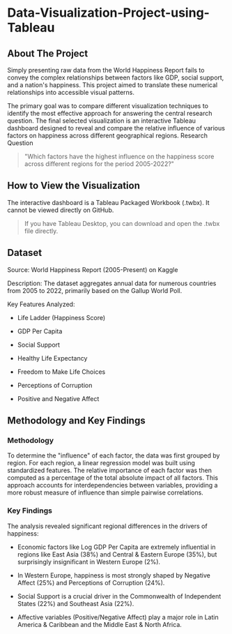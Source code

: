 # Data-Visualization-Project-using-Tableau

## About The Project

Simply presenting raw data from the World Happiness Report fails to convey the complex relationships between factors like GDP, social support, and a nation's happiness. This project aimed to translate these numerical relationships into accessible visual patterns.

The primary goal was to compare different visualization techniques to identify the most effective approach for answering the central research question. The final selected visualization is an interactive Tableau dashboard designed to reveal and compare the relative influence of various factors on happiness across different geographical regions.
Research Question

> "Which factors have the highest influence on the happiness score across different regions for the period 2005-2022?"

## How to View the Visualization

The interactive dashboard is a Tableau Packaged Workbook (.twbx). It cannot be viewed directly on GitHub.

> If you have Tableau Desktop, you can download and open the .twbx file directly.

## Dataset
        

  Source: World Happiness Report (2005-Present) on Kaggle

  Description: The dataset aggregates annual data for numerous countries from 2005 to 2022, primarily based on the Gallup World Poll.

  Key Features Analyzed:

- Life Ladder (Happiness Score)

- GDP Per Capita

- Social Support

- Healthy Life Expectancy

- Freedom to Make Life Choices

- Perceptions of Corruption

- Positive and Negative Affect

## Methodology and Key Findings
### Methodology

To determine the "influence" of each factor, the data was first grouped by region. For each region, a linear regression model was built using standardized features. The relative importance of each factor was then computed as a percentage of the total absolute impact of all factors. This approach accounts for interdependencies between variables, providing a more robust measure of influence than simple pairwise correlations.

### Key Findings

The analysis revealed significant regional differences in the drivers of happiness:

- Economic factors like Log GDP Per Capita are extremely influential in regions like East Asia (38%) and Central & Eastern Europe (35%), but surprisingly insignificant in Western Europe (2%).

- In Western Europe, happiness is most strongly shaped by Negative Affect (25%) and Perceptions of Corruption (24%).

- Social Support is a crucial driver in the Commonwealth of Independent States (22%) and Southeast Asia (22%).

- Affective variables (Positive/Negative Affect) play a major role in Latin America & Caribbean and the Middle East & North Africa.
